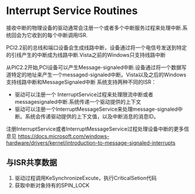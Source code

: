 # Interrupt Service Routines
接收中断的物理设备的驱动通常会注册一个或者多个中断服务过程来处理中断.系统回会为它收到的每个中断调用ISR.

PCI2.2前的总线和端口设备会生成线路中断，设备通过将一个电信号发送到特定的引线产生的中断成为线路中断.Vista之前的Windows只支持线路中断

从PIC2.2开始,PCI设备可以产生Message-signaled中断.设备通过将一个数据写道特定的地址来产生一个messaged-signaled中断。Vista以及之后的Windows支持线路中断和MessageSignaled中断
系统支持两种不同的ISR：
+ 驱动可以注册一个 InterruptService过程来处理限流中断或者messagesignaled中断.系统传递一个驱动提供的上下文
+ 驱动可以注册一个InterruptMessageService来处理message-signaled中断。系统会传递驱动提供的上下文值，以及中断消息的消息ID。

注册InterruptService或者InterruptMessageService过程处理设备中断的更多信息见 https://docs.microsoft.com/windows-hardware/drivers/kernel/introduction-to-message-signaled-interrupts

## 与ISR共享数据
1. 驱动过程调用KeSynchronizeExcute，执行CriticalSetion代码
2. 获取中断对象持有的SPIN_LOCK